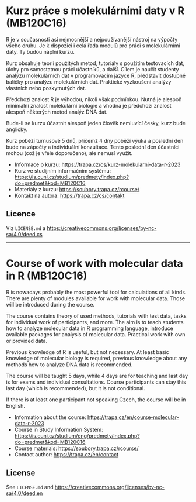 # Kurz práce s molekulárními daty v R (MB120C16)

R je v současnosti asi nejmocnější a nejpoužívanější nástroj na výpočty všeho druhu. Je k dispozici i celá řada modulů pro práci s molekulárními daty. Ty budou náplní kurzu.

Kurz obsahuje teorii použitých metod, tutoriály s použitím testovacích dat, úlohy pro samostatnou práci účastníků, a další. Cílem je naučit studenty analýzu molekulárních dat v programovacím jazyce R, představit dostupné balíčky pro analýzu molekulárních dat. Praktické vyzkoušení analýzy vlastních nebo poskytnutých dat.

Předchozí znalost R je výhodou, nikoli však podmínkou. Nutná je alespoň minimální znalost molekulární biologie a vhodná je předchozí znalost alespoň některých metod analýz DNA dat.

Bude-li se kurzu účastnit alespoň jeden člověk nemluvící česky, kurz bude anglicky.

Kurz poběží turnusově 5 dnů, přičemž 4 dny poběží výuka a poslední den bude na zápočty a individuální konzultace. Tento poslední den účastníci mohou (což je vřele doporučeno), ale nemusí využít.

* Informace o kurzu: <https://trapa.cz/cs/kurz-molekularni-data-r-2023>
* Kurz ve studijním informačním systému: <https://is.cuni.cz/studium/predmety/index.php?do=predmet&kod=MB120C16>
* Materiály z kurzu: <https://soubory.trapa.cz/rcourse/>
* Kontakt na autora: <https://trapa.cz/cs/contakt>

## Licence

Viz `LICENSE.md` a <https://creativecommons.org/licenses/by-nc-sa/4.0/deed.cs>

---

# Course of work with molecular data in R (MB120C16)

R is nowadays probably the most powerful tool for calculations of all kinds. There are plenty of modules available for work with molecular data. Those will be introduced during the course.

The course contains theory of used methods, tutorials with test data, tasks for individual work of participants, and more. The aim is to teach students how to analyze molecular data in R programming language, introduce available packages for analysis of molecular data. Practical work with own or provided data.

Previous knowledge of R is useful, but not necessary. At least basic knowledge of molecular biology is required, previous knowledge about any methods how to analyze DNA data is recommended.

The course will be taught 5 days, while 4 days are for teaching and last day is for exams and individual consultations. Course participants can stay this last day (which is recommended), but it is not conditional.

If there is at least one participant not speaking Czech, the course will be in English.

* Information about the course: <https://trapa.cz/en/course-molecular-data-r-2023>
* Course in Study Information System: <https://is.cuni.cz/studium/eng/predmety/index.php?do=predmet&kod=MB120C16>
* Course materials: <https://soubory.trapa.cz/rcourse/>
* Contact author: <https://trapa.cz/en/contact>

## License

See `LICENSE.md` and <https://creativecommons.org/licenses/by-nc-sa/4.0/deed.en>


